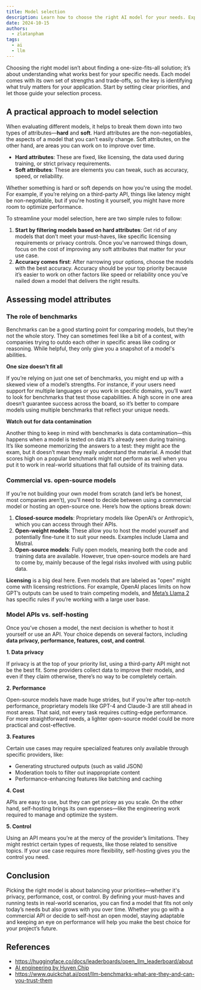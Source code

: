 ```yaml
---
title: Model selection
description: Learn how to choose the right AI model for your needs. Explore key factors like accuracy, privacy, and cost. Compare commercial vs open-source options and API vs self-hosting approaches.
date: 2024-10-15
authors:
  - zlatanpham
tags:
  - ai
  - llm
---
```


Choosing the right model isn’t about finding a one-size-fits-all solution; it’s about understanding what works best for your specific needs. Each model comes with its own set of strengths and trade-offs, so the key is identifying what truly matters for your application. Start by setting clear priorities, and let those guide your selection process.

## A practical approach to model selection

When evaluating different models, it helps to break them down into two types of attributes—**hard** and **soft**. Hard attributes are the non-negotiables, the aspects of a model that you can’t easily change. Soft attributes, on the other hand, are areas you can work on to improve over time.

- **Hard attributes**: These are fixed, like licensing, the data used during training, or strict privacy requirements.
- **Soft attributes**: These are elements you can tweak, such as accuracy, speed, or reliability.

Whether something is hard or soft depends on how you're using the model. For example, if you’re relying on a third-party API, things like latency might be non-negotiable, but if you're hosting it yourself, you might have more room to optimize performance.

To streamline your model selection, here are two simple rules to follow:

1. **Start by filtering models based on hard attributes**: Get rid of any models that don’t meet your must-haves, like specific licensing requirements or privacy controls. Once you’ve narrowed things down, focus on the cost of improving any soft attributes that matter for your use case.
2. **Accuracy comes first**: After narrowing your options, choose the models with the best accuracy. Accuracy should be your top priority because it’s easier to work on other factors like speed or reliability once you’ve nailed down a model that delivers the right results.

## Assessing model attributes

### The role of benchmarks

Benchmarks can be a good starting point for comparing models, but they’re not the whole story. They can sometimes feel like a bit of a contest, with companies trying to outdo each other in specific areas like coding or reasoning. While helpful, they only give you a snapshot of a model's abilities.

**One size doesn’t fit all**

If you’re relying on just one set of benchmarks, you might end up with a skewed view of a model’s strengths. For instance, if your users need support for multiple languages or you work in specific domains, you’ll want to look for benchmarks that test those capabilities. A high score in one area doesn’t guarantee success across the board, so it’s better to compare models using multiple benchmarks that reflect your unique needs.

**Watch out for data contamination**

Another thing to keep in mind with benchmarks is data contamination—this happens when a model is tested on data it’s already seen during training. It’s like someone memorizing the answers to a test: they might ace the exam, but it doesn’t mean they really understand the material. A model that scores high on a popular benchmark might not perform as well when you put it to work in real-world situations that fall outside of its training data.

### Commercial vs. open-source models

If you’re not building your own model from scratch (and let’s be honest, most companies aren’t), you’ll need to decide between using a commercial model or hosting an open-source one. Here’s how the options break down:

1. **Closed-source models**: Proprietary models like OpenAI’s or Anthropic’s, which you can access through their APIs.
2. **Open-weight models**: These allow you to host the model yourself and potentially fine-tune it to suit your needs. Examples include Llama and Mistral.
3. **Open-source models**: Fully open models, meaning both the code and training data are available. However, true open-source models are hard to come by, mainly because of the legal risks involved with using public data.

**Licensing** is a big deal here. Even models that are labeled as "open" might come with licensing restrictions. For example, OpenAI places limits on how GPT’s outputs can be used to train competing models, and [Meta’s Llama 2](https://github.com/meta-llama/llama/blob/main/LICENSE#L65-L71) has specific rules if you’re working with a large user base.

### Model APIs vs. self-hosting

Once you’ve chosen a model, the next decision is whether to host it yourself or use an API. Your choice depends on several factors, including **data privacy, performance, features, cost, and control**.

**1. Data privacy**

If privacy is at the top of your priority list, using a third-party API might not be the best fit. Some providers collect data to improve their models, and even if they claim otherwise, there’s no way to be completely certain.

**2. Performance**

Open-source models have made huge strides, but if you’re after top-notch performance, proprietary models like GPT-4 and Claude-3 are still ahead in most areas. That said, not every task requires cutting-edge performance. For more straightforward needs, a lighter open-source model could be more practical and cost-effective.

**3. Features**

Certain use cases may require specialized features only available through specific providers, like:

- Generating structured outputs (such as valid JSON)
- Moderation tools to filter out inappropriate content
- Performance-enhancing features like batching and caching

**4. Cost**

APIs are easy to use, but they can get pricey as you scale. On the other hand, self-hosting brings its own expenses—like the engineering work required to manage and optimize the system.

**5. Control**

Using an API means you’re at the mercy of the provider’s limitations. They might restrict certain types of requests, like those related to sensitive topics. If your use case requires more flexibility, self-hosting gives you the control you need.

## Conclusion

Picking the right model is about balancing your priorities—whether it's privacy, performance, cost, or control. By defining your must-haves and running tests in real-world scenarios, you can find a model that fits not only today’s needs but also grows with you over time. Whether you go with a commercial API or decide to self-host an open model, staying adaptable and keeping an eye on performance will help you make the best choice for your project’s future.

## References

- https://huggingface.co/docs/leaderboards/open_llm_leaderboard/about
- [AI engineering by Huyen Chip](https://www.oreilly.com/library/view/ai-engineering/9781098166298/)
- https://www.quickchat.ai/post/llm-benchmarks-what-are-they-and-can-you-trust-them
